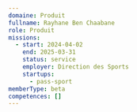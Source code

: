 ```yaml
---
domaine: Produit
fullname: Rayhane Ben Chaabane
role: Produit
missions:
  - start: 2024-04-02
    end: 2025-03-31
    status: service
    employer: Direction des Sports
    startups:
      - pass-sport
memberType: beta
competences: []
---
```

